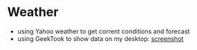 # Weather
- using Yahoo weather to get corrent conditions and forecast
- using GeekTook to show data on my desktop: [screenshot](doc/Screenshot_weather.png)
